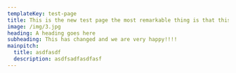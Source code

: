 ```yaml
---
templateKey: test-page
title: This is the new test page the most remarkable thing is that this works
image: /img/3.jpg
heading: A heading goes here
subheading: This has changed and we are very happy!!!!
mainpitch:
  title: asdfasdf
  description: asdfsadfasdfasf
---
```

